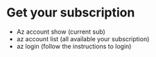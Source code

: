 # Get your subscription
- Az account show (current sub)
- az account list (all available your subscription)
- az login (follow the instructions to login)